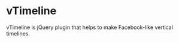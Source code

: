 vTimeline
=========

vTimeline is jQuery plugin that helps to make Facebook-like vertical timelines.